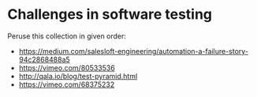 # Challenges in software testing

Peruse this collection in given order:

- <https://medium.com/salesloft-engineering/automation-a-failure-story-94c2868488a5>
- <https://vimeo.com/80533536>
- <http://qala.io/blog/test-pyramid.html>
- <https://vimeo.com/68375232>

